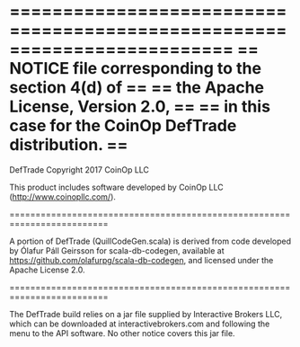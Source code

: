 =========================================================================
==  NOTICE file corresponding to the section 4(d) of                   ==
==  the Apache License, Version 2.0,                                   ==
==  in this case for the CoinOp DefTrade distribution.                 ==
=========================================================================

DefTrade
Copyright 2017 CoinOp LLC

This product includes software developed by
CoinOp LLC (http://www.coinopllc.com/).

=========================================================================

A portion of DefTrade (QuillCodeGen.scala) is derived from code developed
by Ólafur Páll Geirsson for scala-db-codegen, available at
<https://github.com/olafurpg/scala-db-codegen>, and licensed under
the Apache License 2.0.

=========================================================================

The DefTrade build relies on a jar file supplied by Interactive Brokers
LLC, which can be downloaded at interactivebrokers.com and following the
menu to the API software. No other notice covers this jar file.
